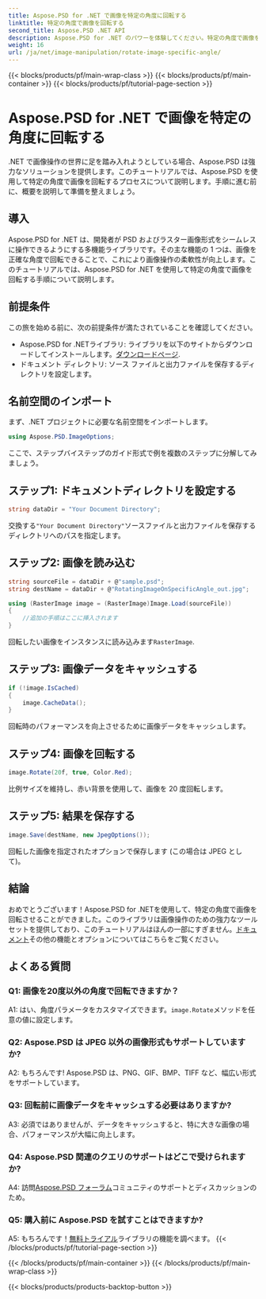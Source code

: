 ```yaml
---
title: Aspose.PSD for .NET で画像を特定の角度に回転する
linktitle: 特定の角度で画像を回転する
second_title: Aspose.PSD .NET API
description: Aspose.PSD for .NET のパワーを体験してください。特定の角度で画像を簡単に回転できます。ライブラリをダウンロードして、シームレスな画像操作を開始してください。
weight: 16
url: /ja/net/image-manipulation/rotate-image-specific-angle/
---
```


{{< blocks/products/pf/main-wrap-class >}}
{{< blocks/products/pf/main-container >}}
{{< blocks/products/pf/tutorial-page-section >}}

# Aspose.PSD for .NET で画像を特定の角度に回転する

.NET で画像操作の世界に足を踏み入れようとしている場合、Aspose.PSD は強力なソリューションを提供します。このチュートリアルでは、Aspose.PSD を使用して特定の角度で画像を回転するプロセスについて説明します。手順に進む前に、概要を説明して準備を整えましょう。

## 導入

Aspose.PSD for .NET は、開発者が PSD およびラスター画像形式をシームレスに操作できるようにする多機能ライブラリです。その主な機能の 1 つは、画像を正確な角度で回転できることで、これにより画像操作の柔軟性が向上します。このチュートリアルでは、Aspose.PSD for .NET を使用して特定の角度で画像を回転する手順について説明します。

## 前提条件

この旅を始める前に、次の前提条件が満たされていることを確認してください。

-  Aspose.PSD for .NETライブラリ: ライブラリを以下のサイトからダウンロードしてインストールします。[ダウンロードページ](https://releases.aspose.com/psd/net/).
- ドキュメント ディレクトリ: ソース ファイルと出力ファイルを保存するディレクトリを設定します。

## 名前空間のインポート

まず、.NET プロジェクトに必要な名前空間をインポートします。

```csharp
using Aspose.PSD.ImageOptions;
```

ここで、ステップバイステップのガイド形式で例を複数のステップに分解してみましょう。

## ステップ1: ドキュメントディレクトリを設定する

```csharp
string dataDir = "Your Document Directory";
```

交換する`"Your Document Directory"`ソースファイルと出力ファイルを保存するディレクトリへのパスを指定します。

## ステップ2: 画像を読み込む

```csharp
string sourceFile = dataDir + @"sample.psd";
string destName = dataDir + @"RotatingImageOnSpecificAngle_out.jpg";

using (RasterImage image = (RasterImage)Image.Load(sourceFile))
{
    //追加の手順はここに挿入されます
}
```

回転したい画像をインスタンスに読み込みます`RasterImage`.

## ステップ3: 画像データをキャッシュする

```csharp
if (!image.IsCached)
{
    image.CacheData();
}
```

回転時のパフォーマンスを向上させるために画像データをキャッシュします。

## ステップ4: 画像を回転する

```csharp
image.Rotate(20f, true, Color.Red);
```

比例サイズを維持し、赤い背景を使用して、画像を 20 度回転します。

## ステップ5: 結果を保存する

```csharp
image.Save(destName, new JpegOptions());
```

回転した画像を指定されたオプションで保存します (この場合は JPEG として)。

## 結論

おめでとうございます！Aspose.PSD for .NETを使用して、特定の角度で画像を回転させることができました。このライブラリは画像操作のための強力なツールセットを提供しており、このチュートリアルはほんの一部にすぎません。[ドキュメント](https://reference.aspose.com/psd/net/)その他の機能とオプションについてはこちらをご覧ください。

## よくある質問

### Q1: 画像を20度以外の角度で回転できますか？

 A1: はい、角度パラメータをカスタマイズできます。`image.Rotate`メソッドを任意の値に設定します。

### Q2: Aspose.PSD は JPEG 以外の画像形式もサポートしていますか?

A2: もちろんです! Aspose.PSD は、PNG、GIF、BMP、TIFF など、幅広い形式をサポートしています。

### Q3: 回転前に画像データをキャッシュする必要はありますか?

A3: 必須ではありませんが、データをキャッシュすると、特に大きな画像の場合、パフォーマンスが大幅に向上します。

### Q4: Aspose.PSD 関連のクエリのサポートはどこで受けられますか?

 A4: 訪問[Aspose.PSD フォーラム](https://forum.aspose.com/c/psd/34)コミュニティのサポートとディスカッションのため。

### Q5: 購入前に Aspose.PSD を試すことはできますか?

 A5: もちろんです！[無料トライアル](https://releases.aspose.com/)ライブラリの機能を調べます。
{{< /blocks/products/pf/tutorial-page-section >}}

{{< /blocks/products/pf/main-container >}}
{{< /blocks/products/pf/main-wrap-class >}}

{{< blocks/products/products-backtop-button >}}
